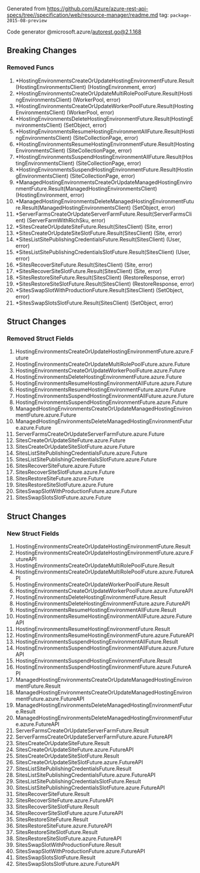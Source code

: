 Generated from https://github.com/Azure/azure-rest-api-specs/tree//specification/web/resource-manager/readme.md tag: `package-2015-08-preview`

Code generator @microsoft.azure/autorest.go@2.1.168

## Breaking Changes

### Removed Funcs

1. *HostingEnvironmentsCreateOrUpdateHostingEnvironmentFuture.Result(HostingEnvironmentsClient) (HostingEnvironment, error)
1. *HostingEnvironmentsCreateOrUpdateMultiRolePoolFuture.Result(HostingEnvironmentsClient) (WorkerPool, error)
1. *HostingEnvironmentsCreateOrUpdateWorkerPoolFuture.Result(HostingEnvironmentsClient) (WorkerPool, error)
1. *HostingEnvironmentsDeleteHostingEnvironmentFuture.Result(HostingEnvironmentsClient) (SetObject, error)
1. *HostingEnvironmentsResumeHostingEnvironmentAllFuture.Result(HostingEnvironmentsClient) (SiteCollectionPage, error)
1. *HostingEnvironmentsResumeHostingEnvironmentFuture.Result(HostingEnvironmentsClient) (SiteCollectionPage, error)
1. *HostingEnvironmentsSuspendHostingEnvironmentAllFuture.Result(HostingEnvironmentsClient) (SiteCollectionPage, error)
1. *HostingEnvironmentsSuspendHostingEnvironmentFuture.Result(HostingEnvironmentsClient) (SiteCollectionPage, error)
1. *ManagedHostingEnvironmentsCreateOrUpdateManagedHostingEnvironmentFuture.Result(ManagedHostingEnvironmentsClient) (HostingEnvironment, error)
1. *ManagedHostingEnvironmentsDeleteManagedHostingEnvironmentFuture.Result(ManagedHostingEnvironmentsClient) (SetObject, error)
1. *ServerFarmsCreateOrUpdateServerFarmFuture.Result(ServerFarmsClient) (ServerFarmWithRichSku, error)
1. *SitesCreateOrUpdateSiteFuture.Result(SitesClient) (Site, error)
1. *SitesCreateOrUpdateSiteSlotFuture.Result(SitesClient) (Site, error)
1. *SitesListSitePublishingCredentialsFuture.Result(SitesClient) (User, error)
1. *SitesListSitePublishingCredentialsSlotFuture.Result(SitesClient) (User, error)
1. *SitesRecoverSiteFuture.Result(SitesClient) (Site, error)
1. *SitesRecoverSiteSlotFuture.Result(SitesClient) (Site, error)
1. *SitesRestoreSiteFuture.Result(SitesClient) (RestoreResponse, error)
1. *SitesRestoreSiteSlotFuture.Result(SitesClient) (RestoreResponse, error)
1. *SitesSwapSlotWithProductionFuture.Result(SitesClient) (SetObject, error)
1. *SitesSwapSlotsSlotFuture.Result(SitesClient) (SetObject, error)

## Struct Changes

### Removed Struct Fields

1. HostingEnvironmentsCreateOrUpdateHostingEnvironmentFuture.azure.Future
1. HostingEnvironmentsCreateOrUpdateMultiRolePoolFuture.azure.Future
1. HostingEnvironmentsCreateOrUpdateWorkerPoolFuture.azure.Future
1. HostingEnvironmentsDeleteHostingEnvironmentFuture.azure.Future
1. HostingEnvironmentsResumeHostingEnvironmentAllFuture.azure.Future
1. HostingEnvironmentsResumeHostingEnvironmentFuture.azure.Future
1. HostingEnvironmentsSuspendHostingEnvironmentAllFuture.azure.Future
1. HostingEnvironmentsSuspendHostingEnvironmentFuture.azure.Future
1. ManagedHostingEnvironmentsCreateOrUpdateManagedHostingEnvironmentFuture.azure.Future
1. ManagedHostingEnvironmentsDeleteManagedHostingEnvironmentFuture.azure.Future
1. ServerFarmsCreateOrUpdateServerFarmFuture.azure.Future
1. SitesCreateOrUpdateSiteFuture.azure.Future
1. SitesCreateOrUpdateSiteSlotFuture.azure.Future
1. SitesListSitePublishingCredentialsFuture.azure.Future
1. SitesListSitePublishingCredentialsSlotFuture.azure.Future
1. SitesRecoverSiteFuture.azure.Future
1. SitesRecoverSiteSlotFuture.azure.Future
1. SitesRestoreSiteFuture.azure.Future
1. SitesRestoreSiteSlotFuture.azure.Future
1. SitesSwapSlotWithProductionFuture.azure.Future
1. SitesSwapSlotsSlotFuture.azure.Future

## Struct Changes

### New Struct Fields

1. HostingEnvironmentsCreateOrUpdateHostingEnvironmentFuture.Result
1. HostingEnvironmentsCreateOrUpdateHostingEnvironmentFuture.azure.FutureAPI
1. HostingEnvironmentsCreateOrUpdateMultiRolePoolFuture.Result
1. HostingEnvironmentsCreateOrUpdateMultiRolePoolFuture.azure.FutureAPI
1. HostingEnvironmentsCreateOrUpdateWorkerPoolFuture.Result
1. HostingEnvironmentsCreateOrUpdateWorkerPoolFuture.azure.FutureAPI
1. HostingEnvironmentsDeleteHostingEnvironmentFuture.Result
1. HostingEnvironmentsDeleteHostingEnvironmentFuture.azure.FutureAPI
1. HostingEnvironmentsResumeHostingEnvironmentAllFuture.Result
1. HostingEnvironmentsResumeHostingEnvironmentAllFuture.azure.FutureAPI
1. HostingEnvironmentsResumeHostingEnvironmentFuture.Result
1. HostingEnvironmentsResumeHostingEnvironmentFuture.azure.FutureAPI
1. HostingEnvironmentsSuspendHostingEnvironmentAllFuture.Result
1. HostingEnvironmentsSuspendHostingEnvironmentAllFuture.azure.FutureAPI
1. HostingEnvironmentsSuspendHostingEnvironmentFuture.Result
1. HostingEnvironmentsSuspendHostingEnvironmentFuture.azure.FutureAPI
1. ManagedHostingEnvironmentsCreateOrUpdateManagedHostingEnvironmentFuture.Result
1. ManagedHostingEnvironmentsCreateOrUpdateManagedHostingEnvironmentFuture.azure.FutureAPI
1. ManagedHostingEnvironmentsDeleteManagedHostingEnvironmentFuture.Result
1. ManagedHostingEnvironmentsDeleteManagedHostingEnvironmentFuture.azure.FutureAPI
1. ServerFarmsCreateOrUpdateServerFarmFuture.Result
1. ServerFarmsCreateOrUpdateServerFarmFuture.azure.FutureAPI
1. SitesCreateOrUpdateSiteFuture.Result
1. SitesCreateOrUpdateSiteFuture.azure.FutureAPI
1. SitesCreateOrUpdateSiteSlotFuture.Result
1. SitesCreateOrUpdateSiteSlotFuture.azure.FutureAPI
1. SitesListSitePublishingCredentialsFuture.Result
1. SitesListSitePublishingCredentialsFuture.azure.FutureAPI
1. SitesListSitePublishingCredentialsSlotFuture.Result
1. SitesListSitePublishingCredentialsSlotFuture.azure.FutureAPI
1. SitesRecoverSiteFuture.Result
1. SitesRecoverSiteFuture.azure.FutureAPI
1. SitesRecoverSiteSlotFuture.Result
1. SitesRecoverSiteSlotFuture.azure.FutureAPI
1. SitesRestoreSiteFuture.Result
1. SitesRestoreSiteFuture.azure.FutureAPI
1. SitesRestoreSiteSlotFuture.Result
1. SitesRestoreSiteSlotFuture.azure.FutureAPI
1. SitesSwapSlotWithProductionFuture.Result
1. SitesSwapSlotWithProductionFuture.azure.FutureAPI
1. SitesSwapSlotsSlotFuture.Result
1. SitesSwapSlotsSlotFuture.azure.FutureAPI
